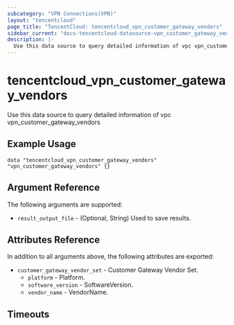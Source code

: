 ```yaml
---
subcategory: "VPN Connections(VPN)"
layout: "tencentcloud"
page_title: "TencentCloud: tencentcloud_vpn_customer_gateway_vendors"
sidebar_current: "docs-tencentcloud-datasource-vpn_customer_gateway_vendors"
description: |-
  Use this data source to query detailed information of vpc vpn_customer_gateway_vendors
---
```


# tencentcloud_vpn_customer_gateway_vendors

Use this data source to query detailed information of vpc vpn_customer_gateway_vendors

## Example Usage

```hcl
data "tencentcloud_vpn_customer_gateway_vendors" "vpn_customer_gateway_vendors" {}
```

## Argument Reference

The following arguments are supported:

* `result_output_file` - (Optional, String) Used to save results.

## Attributes Reference

In addition to all arguments above, the following attributes are exported:

* `customer_gateway_vendor_set` - Customer Gateway Vendor Set.
  * `platform` - Platform.
  * `software_version` - SoftwareVersion.
  * `vendor_name` - VendorName.


## Timeouts

<no value>


